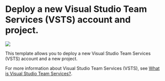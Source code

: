 # Deploy a new Visual Studio Team Services (VSTS) account and project.

<a href="https://portal.azure.com/#create/Microsoft.Template/uri/https%3A%2F%2Fraw.githubusercontent.com%2Fazure%2Fazure-quickstart-templates%2Fmaster%2F101-visual-studio-team-services-project-create%2Fazuredeploy.json" target="_blank">
    <img src="http://azuredeploy.net/deploybutton.png"/>
</a>

This template allows you to deploy a new Visual Studio Team Services (VSTS) account and a new project.

For more information about Visual Studio Team Services (VSTS), see [What is Visual Studio Team Services?](https://www.visualstudio.com/team-services/).
